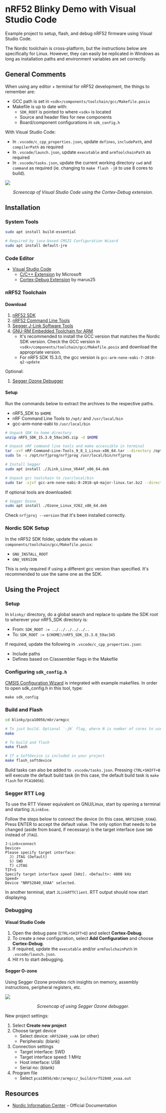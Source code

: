 # nRF52 Blinky Demo with Visual Studio Code

Example project to setup, flash, and debug nRF52 firmware using Visual Studio Code.

The Nordic toolchain is cross-platform, but the instructions below are specifically for Linux. However, they can easily be replicated in Windows as long as installation paths and environment variables are set correctly.

## General Comments

When using any editor + terminal for nRF52 development, the things to remember are:

- GCC path is set in `<sdk>/components/toolchain/gcc/Makefile.posix`
- Makefile is up to date with:
  - `SDK_ROOT` is pointed to where `<sdk>` is located
  - Source and header files for new components
  - Board/component configurations in `sdk_config.h`

With Visual Studio Code:

- In `.vscode/c_cpp_properties.json`, update `defines`, `includePath`, and `compilerPath` as required
- In `.vscode/launch.json`, update `executable` and `armToolchainPath` as required
- In `.vscode/tasks.json`, update the current working directory `cwd` and `command` as required (ie. changing to `make flash -j8` to use 8 cores to build).

![](docs/vs-code-debug.png)

<p align="center"><i>Screencap of Visual Studio Code using the Cortex-Debug extension.</i></p>

## Installation

### System Tools

```bash
sudo apt install build-essential

# Required by java-based CMSIS Configuration Wizard
sudo apt install default-jre
```

### Code Editor

- [Visual Studio Code](https://code.visualstudio.com/download)
  - [C/C++ Extension](https://marketplace.visualstudio.com/items?itemName=ms-vscode.cpptools) by Microsoft
  - [Cortex-Debug Extension](https://marketplace.visualstudio.com/items?itemName=marus25.cortex-debug) by marus25

### nRF52 Toolchain

#### Download

1. [nRF52 SDK](https://www.nordicsemi.com/Software-and-Tools/Software/nRF5-SDK)
2. [nRF52 Command Line Tools](https://www.nordicsemi.com/Software-and-Tools/Development-Tools/nRF5-Command-Line-Tools)
3. [Segger J-Link Software Tools](https://www.segger.com/downloads/jlink)
5. [GNU-RM Embedded Toolchain for ARM](https://developer.arm.com/tools-and-software/open-source-software/developer-tools/gnu-toolchain/gnu-rm/downloads)
    - It's recommended to install the GCC version that matches the Nordic SDK version. Check the GCC version in `<sdk>/components/toolchain/gcc/Makefile.posix` and download the appropriate version.
    - For nRF5 SDK 15.3.0, the gcc version is `gcc-arm-none-eabi-7-2018-q2-update`

Optional:

1. [Segger Ozone Debugger](https://www.segger.com/downloads/jlink/#Ozone)

#### Setup

Run the commands below to extract the archives to the respective paths.

- nRF5_SDK to `$HOME`
- nRF Command Line Tools to `/opt/` and `/usr/local/bin`
- gcc-arm-none-eabi to `/usr/local/bin`

```bash
# Unpack SDK to home directory
unzip nRF5_SDK_15.3.0_59ac345.zip -d $HOME

# Unpack nRF command line tools and make accessible in terminal
tar -xvf nRF-Command-Line-Tools_9_8_1_Linux-x86_64.tar --directory /opt/
sudo ln -s /opt/nrfjprog/nrfjprog /usr/local/bin/nrfjprog

# Install Segger
sudo apt install ./JLink_Linux_V644f_x86_64.deb

# Unpack gcc toolchain to /usr/local/bin
sudo tar -xjvf gcc-arm-none-eabi-8-2018-q4-major-linux.tar.bz2 --directory /usr/local/bin
```

If optional tools are downloaded:

```bash
# Segger Ozone
sudo apt install ./Ozone_Linux_V262_x86_64.deb
```

Check `nrfjproj --version` that it's been installed correctly.

### Nordic SDK Setup

In the nRF52 SDK folder, update the values in `components/toolchain/gcc/Makefile.posix`:

- `GNU_INSTALL_ROOT`
- `GNU_VERSION`

This is only required if using a different gcc version than specified. It's recommended to use the same one as the SDK.

## Using the Project

### Setup

In `blinky/` directory, do a global search and replace to update the SDK root to wherever your nRF5_SDK directory is:

- From: `SDK_ROOT := ../../../../../..`
- To: `SDK_ROOT := $(HOME)/nRF5_SDK_15.3.0_59ac345`

If required, update the following in `.vscode/c_cpp_properties.json`:

- Include paths
- Defines based on C/assembler flags in the Makefile

### Configuring `sdk_config.h`

[CMSIS Configuration Wizard](https://sourceforge.net/projects/cmsisconfig/) is integrated with example makefiles. In order to open sdk_config.h in this tool, type:

```
make sdk_config
```

### Build and Flash

```bash
cd blinky/pca10056/mbr/armgcc

# To just build. Optional `-jN` flag, where N is number of cores to use
make

# To build and flash
make flash

# If a SoftDevice is included in your project
make flash_softdevice
```

Build tasks can also be added to `.vscode/tasks.json`. Pressing `CTRL+SHIFT+B` will execute the default build task (in this case, the default build task is `make flash` for `PCA10056`).

### Segger RTT Log

To use the RTT Viewer equivalent on GNU/Linux, start by opening a terminal and starting `JLinkExe`.

Follow the steps below to connect the device (in this case, `NRF52840_XXAA`). Press ENTER to accept the default value. The only option that needs to be changed (aside from board, if necessary) is the target interface (use `SWD` instead of `JTAG`).

```
J-Link>connect
Device>
Please specify target interface:
  J) JTAG (Default)
  S) SWD
  T) cJTAG
TIF>S
Specify target interface speed [kHz]. <Default>: 4000 kHz
Speed>
Device "NRF52840_XXAA" selected.
```

In another terminal, start `JLinkRTTClient`. RTT output should now start displaying.

### Debugging

#### Visual Studio Code

1. Open the debug pane (`CTRL+SHIFT+D`) and select **Cortex-Debug**.
2. To create a new configuration, select **Add Configuration** and choose **Cortex-Debug**.
3. If required, update the `executable` and/or `armToolchainPath` in `.vscode/launch.json`.
4. Hit `F5` to start debugging.

#### Segger O-zone

Using Segger Ozone provides rich insights on memory, assembly instructions, peripheral registers, etc.

![](docs/segger-ozone.png)

<p align="center"><i>Screencap of using Segger Ozone debugger.</i></p>

New project settings:

1. Select **Create new project**
2. Choose target device
    - Select device: `nRF52840_xxAA` (or other)
    - Peripherals: (blank)
3. Connection settings
    - Target interface: SWD
    - Target interface speed: 1 MHz
    - Host interface: USB
    - Serial no: (blank)
4. Program file
    - Select `pca10056/mbr/armgcc/_build/nrf52840_xxaa.out`

## Resources

- [Nordic Information Center](https://infocenter.nordicsemi.com/index.jsp) - Official Documentation

